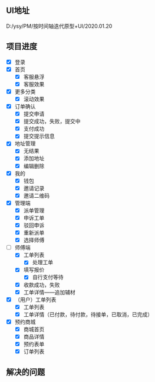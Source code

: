 ## UI地址
D:/ysy/PM/按时间轴迭代原型+UI/2020.01.20

## 项目进度
- [x] 登录
- [x] 首页
    - [x] 客服悬浮
    - [x] 客服效果
- [x] 更多分类
    - [x] 滚动效果
- [x] 订单确认
    - [x]  提交申请
    - [x]  提交成功，失败，提交中
    - [x]  支付成功
    - [x]  提交提示信息
- [x] 地址管理
    - [x] 无结果
    - [x] 添加地址
    - [x] 编辑删除
- [x] 我的
    - [x] 钱包
    - [x] 邀请记录
    - [x] 邀请二维码
- [x] 管理端
   - [x] 派单管理 
   - [x] 申诉工单 
   - [x] 驳回申诉 
   - [x] 重新派单 
   - [x] 选择师傅 
- [ ] 师傅端
    - [x] 工单列表
        - [x] 处理工单
    - [x] 填写报价
        - [x] 自行支付等待
    - [x] 收款成功，失败
    - [x] 工单详情——追加辅材
- [x] （用户）工单列表
    - [x] 工单列表 
    - [x] 工单详情（已付款，待付款，待接单，已取消，已完成）
- [x] 预约商城
    - [x] 商城首页
    - [x] 商品详情
    - [x] 预约表单
    - [x] 订单列表

## 解决的问题
